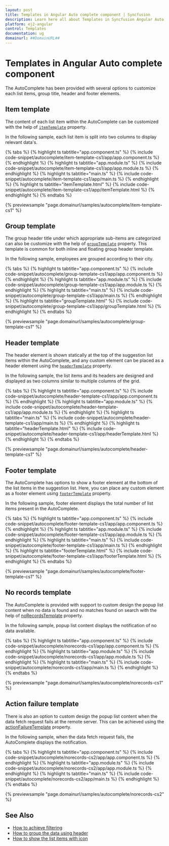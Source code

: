 ```yaml
---
layout: post
title: Templates in Angular Auto complete component | Syncfusion
description: Learn here all about Templates in Syncfusion Angular Auto complete component of Syncfusion Essential JS 2 and more.
platform: ej2-angular
control: Templates 
documentation: ug
domainurl: ##DomainURL##
---
```


# Templates in Angular Auto complete component

The AutoComplete has been provided with several options to customize each list items, group title, header and footer elements.

## Item template

The content of each list item within the AutoComplete can be customized with the help of [`itemTemplate`](https://ej2.syncfusion.com/angular/documentation/api/auto-complete/#itemtemplate) property.

In the following sample, each list item is split into two columns to display relevant data's.

{% tabs %}
{% highlight ts tabtitle="app.component.ts" %}
{% include code-snippet/autocomplete/item-template-cs1/app/app.component.ts %}
{% endhighlight %}
{% highlight ts tabtitle="app.module.ts" %}
{% include code-snippet/autocomplete/item-template-cs1/app/app.module.ts %}
{% endhighlight %}
{% highlight ts tabtitle="main.ts" %}
{% include code-snippet/autocomplete/item-template-cs1/app/main.ts %}
{% endhighlight %}
{% highlight ts tabtitle="itemTemplate.html" %}
{% include code-snippet/autocomplete/item-template-cs1/app/itemTemplate.html %}
{% endhighlight %}
{% endtabs %}
  
{% previewsample "page.domainurl/samples/autocomplete/item-template-cs1" %}

## Group template

The group header title under which appropriate sub-items are categorized can also be customize with the help of [`groupTemplate`](https://ej2.syncfusion.com/angular/documentation/api/auto-complete/) property. This template is common for both inline and floating group header template.

In the following sample, employees are grouped according to their city.

{% tabs %}
{% highlight ts tabtitle="app.component.ts" %}
{% include code-snippet/autocomplete/group-template-cs1/app/app.component.ts %}
{% endhighlight %}
{% highlight ts tabtitle="app.module.ts" %}
{% include code-snippet/autocomplete/group-template-cs1/app/app.module.ts %}
{% endhighlight %}
{% highlight ts tabtitle="main.ts" %}
{% include code-snippet/autocomplete/group-template-cs1/app/main.ts %}
{% endhighlight %}
{% highlight ts tabtitle="groupTemplate.html" %}
{% include code-snippet/autocomplete/group-template-cs1/app/groupTemplate.html %}
{% endhighlight %}
{% endtabs %}
  
{% previewsample "page.domainurl/samples/autocomplete/group-template-cs1" %}

## Header template

The header element is shown statically at the top of the suggestion list items within the AutoComplete, and any custom element can be placed as a header element using the [`headerTemplate`](https://ej2.syncfusion.com/angular/documentation/api/auto-complete/#headertemplate) property.

In the following sample, the list items and its headers are designed and displayed as two columns similar to multiple columns of the grid.

{% tabs %}
{% highlight ts tabtitle="app.component.ts" %}
{% include code-snippet/autocomplete/header-template-cs1/app/app.component.ts %}
{% endhighlight %}
{% highlight ts tabtitle="app.module.ts" %}
{% include code-snippet/autocomplete/header-template-cs1/app/app.module.ts %}
{% endhighlight %}
{% highlight ts tabtitle="main.ts" %}
{% include code-snippet/autocomplete/header-template-cs1/app/main.ts %}
{% endhighlight %}
{% highlight ts tabtitle="headerTemplate.html" %}
{% include code-snippet/autocomplete/header-template-cs1/app/headerTemplate.html %}
{% endhighlight %}
{% endtabs %}
  
{% previewsample "page.domainurl/samples/autocomplete/header-template-cs1" %}

## Footer template

The AutoComplete has options to show a footer element at the bottom of the list items in the suggestion list. Here, you can place any custom element as a footer element using [`footerTemplate`](https://ej2.syncfusion.com/angular/documentation/api/auto-complete/#footertemplate) property.

In the following sample, footer element displays the total number of list items present in the AutoComplete.

{% tabs %}
{% highlight ts tabtitle="app.component.ts" %}
{% include code-snippet/autocomplete/footer-template-cs1/app/app.component.ts %}
{% endhighlight %}
{% highlight ts tabtitle="app.module.ts" %}
{% include code-snippet/autocomplete/footer-template-cs1/app/app.module.ts %}
{% endhighlight %}
{% highlight ts tabtitle="main.ts" %}
{% include code-snippet/autocomplete/footer-template-cs1/app/main.ts %}
{% endhighlight %}
{% highlight ts tabtitle="footerTemplate.html" %}
{% include code-snippet/autocomplete/footer-template-cs1/app/footerTemplate.html %}
{% endhighlight %}
{% endtabs %}
  
{% previewsample "page.domainurl/samples/autocomplete/footer-template-cs1" %}

## No records template

The AutoComplete is provided with support to custom design the popup list content when no data is found and no matches found on search with the help of [noRecordsTemplate](https://ej2.syncfusion.com/angular/documentation/api/auto-complete/#norecordstemplate) property.

In the following sample, popup list content displays the notification of no data available.

{% tabs %}
{% highlight ts tabtitle="app.component.ts" %}
{% include code-snippet/autocomplete/norecords-cs1/app/app.component.ts %}
{% endhighlight %}
{% highlight ts tabtitle="app.module.ts" %}
{% include code-snippet/autocomplete/norecords-cs1/app/app.module.ts %}
{% endhighlight %}
{% highlight ts tabtitle="main.ts" %}
{% include code-snippet/autocomplete/norecords-cs1/app/main.ts %}
{% endhighlight %}
{% endtabs %}
  
{% previewsample "page.domainurl/samples/autocomplete/norecords-cs1" %}

## Action failure template

There is also an option to custom design the popup list content when the data fetch request fails at the remote server. This can be achieved using the
[actionFailureTemplate](https://ej2.syncfusion.com/angular/documentation/api/auto-complete/#actionfailuretemplate) property.

In the following sample, when the data fetch request fails, the AutoComplete displays the notification.

{% tabs %}
{% highlight ts tabtitle="app.component.ts" %}
{% include code-snippet/autocomplete/norecords-cs2/app/app.component.ts %}
{% endhighlight %}
{% highlight ts tabtitle="app.module.ts" %}
{% include code-snippet/autocomplete/norecords-cs2/app/app.module.ts %}
{% endhighlight %}
{% highlight ts tabtitle="main.ts" %}
{% include code-snippet/autocomplete/norecords-cs2/app/main.ts %}
{% endhighlight %}
{% endtabs %}
  
{% previewsample "page.domainurl/samples/autocomplete/norecords-cs2" %}

## See Also

* [How to achieve filtering](./filtering/)
* [How to group the data using header](./grouping#grouping)
* [How to show the list items with icon](./how-to/icon-support/)
